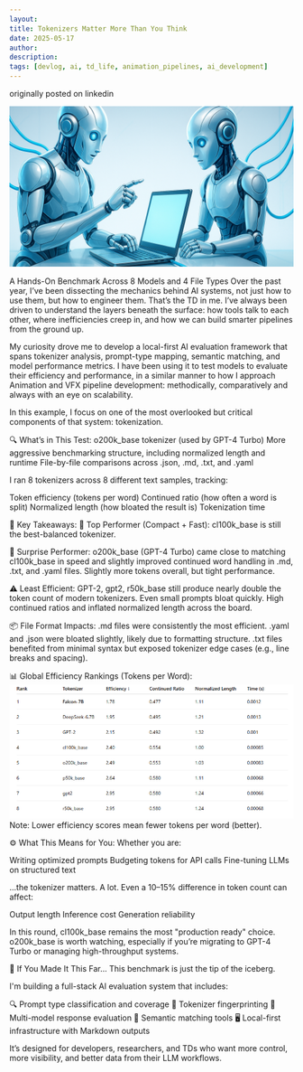 ```yaml
---
layout: 
title: Tokenizers Matter More Than You Think
date: 2025-05-17
author: 
description: 
tags: [devlog, ai, td_life, animation_pipelines, ai_development]
---
```

originally posted on linkedin

![header](/assets/img/1747433165783.png)

A Hands-On Benchmark Across 8 Models and 4 File Types
Over the past year, I’ve been dissecting the mechanics behind AI systems, not just how to use them, but how to engineer them. That’s the TD in me. I’ve always been driven to understand the layers beneath the surface: how tools talk to each other, where inefficiencies creep in, and how we can build smarter pipelines from the ground up.

My curiosity drove me to develop a local-first AI evaluation framework that spans tokenizer analysis, prompt-type mapping, semantic matching, and model performance metrics. I have been using it to test models to evaluate their efficiency and performance, in a similar manner to how I approach Animation and VFX pipeline development: methodically, comparatively and always with an eye on scalability.

In this example, I focus on one of the most overlooked but critical components of that system: tokenization.

🔍 What’s in This Test:
o200k_base tokenizer (used by GPT-4 Turbo)
More aggressive benchmarking structure, including normalized length and runtime
File-by-file comparisons across .json, .md, .txt, and .yaml

I ran 8 tokenizers across 8 different text samples, tracking:

Token efficiency (tokens per word)
Continued ratio (how often a word is split)
Normalized length (how bloated the result is)
Tokenization time

🥇 Key Takeaways:
🧠 Top Performer (Compact + Fast):
cl100k_base is still the best-balanced tokenizer.

🚀 Surprise Performer:
o200k_base (GPT-4 Turbo) came close to matching cl100k_base in speed and slightly improved continued word handling in .md, .txt, and .yaml files. Slightly more tokens overall, but tight performance.

⚠️ Least Efficient:
GPT-2, gpt2, r50k_base still produce nearly double the token count of modern tokenizers. Even small prompts bloat quickly. High continued ratios and inflated normalized length across the board.

📦 File Format Impacts:
.md files were consistently the most efficient.
.yaml and .json were bloated slightly, likely due to formatting structure.
.txt files benefited from minimal syntax but exposed tokenizer edge cases (e.g., line breaks and spacing).

📊 Global Efficiency Rankings (Tokens per Word):
![header](/assets/img/1747336120737.png)
Note: Lower efficiency scores mean fewer tokens per word (better).

⚙️ What This Means for You:
Whether you are:

Writing optimized prompts
Budgeting tokens for API calls
Fine-tuning LLMs on structured text

...the tokenizer matters. A lot. Even a 10–15% difference in token count can affect:

Output length
Inference cost
Generation reliability

In this round, cl100k_base remains the most "production ready" choice. o200k_base is worth watching, especially if you’re migrating to GPT-4 Turbo or managing high-throughput systems.

🎁 If You Made It This Far...
This benchmark is just the tip of the iceberg.

I'm building a full-stack AI evaluation system that includes:

🔍 Prompt type classification and coverage
📏 Tokenizer fingerprinting
🧪 Multi-model response evaluation
🧠 Semantic matching tools
🖥️ Local-first infrastructure with Markdown outputs

It’s designed for developers, researchers, and TDs who want more control, more visibility, and better data from their LLM workflows.